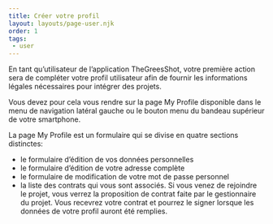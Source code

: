 ```yaml
---
title: Créer votre profil
layout: layouts/page-user.njk
order: 1
tags:
 - user
---
```

En tant qu’utilisateur de l’application TheGreesShot, votre première action sera de compléter votre profil utilisateur afin de fournir les informations légales nécessaires pour intégrer des projets.

Vous devez pour cela vous rendre sur la page My Profile disponible dans le menu de navigation latéral gauche ou le bouton menu du bandeau supérieur de votre smartphone.

La page My Profile est un formulaire qui se divise en quatre sections distinctes:

- le formulaire d’édition de vos données personnelles
- le formulaire d’édition de votre adresse complète
- le formulaire de modification de votre mot de passe personnel
- la liste des contrats qui vous sont associés. Si vous venez de rejoindre le projet, vous verrez la proposition de contrat faite par le gestionnaire du projet. Vous recevrez votre contrat et pourrez le signer lorsque les données de votre profil auront été remplies.
